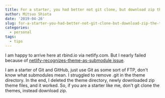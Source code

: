 ```yaml
---
title: For a starter, you had better not git clone, but download zip the themes
author: Mitsuo Shiota
date: '2019-04-26'
slug: for-a-starter-you-had-better-not-git-clone-but-download-zip-the-themes
categories:
  - personal
tags:
  - tips
---
```


I am happy to arrive here at rbind.io via netlify.com. But I nearly failed because of [netlify-recognizes-theme-as-submodule issue](https://stackoverflow.com/questions/53625208/failing-to-deploy-website-on-netlify-when-trying-to-use-alternate-hexo-theme).

I am a starter of Git and GitHub, just use Git as some sort of FTP, don't know what submodules mean. I struggled to remove .git in the theme directory. In the end, I deleted the theme directory, newly downloaded zip theme files, and it worked. So, if you are a starter like me, don't git clone the themes, instead download zip.
